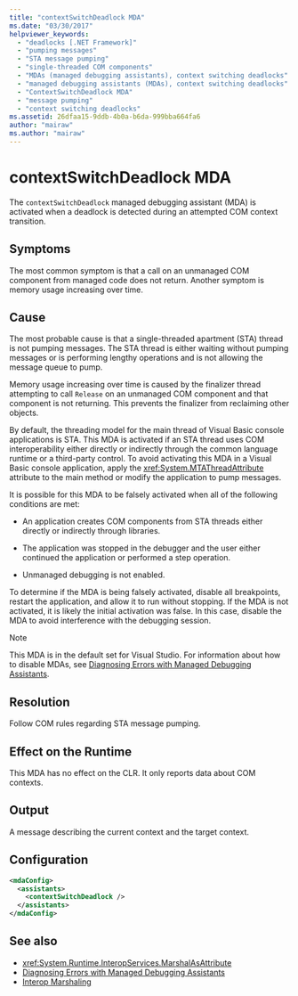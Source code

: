 ```yaml
---
title: "contextSwitchDeadlock MDA"
ms.date: "03/30/2017"
helpviewer_keywords:
  - "deadlocks [.NET Framework]"
  - "pumping messages"
  - "STA message pumping"
  - "single-threaded COM components"
  - "MDAs (managed debugging assistants), context switching deadlocks"
  - "managed debugging assistants (MDAs), context switching deadlocks"
  - "ContextSwitchDeadlock MDA"
  - "message pumping"
  - "context switching deadlocks"
ms.assetid: 26dfaa15-9ddb-4b0a-b6da-999bba664fa6
author: "mairaw"
ms.author: "mairaw"
---
```

# contextSwitchDeadlock MDA

The `contextSwitchDeadlock` managed debugging assistant (MDA) is activated when a deadlock is detected during an attempted COM context transition.

## Symptoms

The most common symptom is that a call on an unmanaged COM component from managed code does not return.  Another symptom is memory usage increasing over time.

## Cause

The most probable cause is that a single-threaded apartment (STA) thread is not pumping messages. The STA thread is either waiting without pumping messages or is performing lengthy operations and is not allowing the message queue to pump.

Memory usage increasing over time is caused by the finalizer thread attempting to call `Release` on an unmanaged COM component and that component is not returning.  This prevents the finalizer from reclaiming other objects.

By default, the threading model for the main thread of Visual Basic console applications is STA. This MDA is activated if an STA thread uses COM interoperability either directly or indirectly through the common language runtime or a third-party control.  To avoid activating this MDA in a Visual Basic console application, apply the <xref:System.MTAThreadAttribute> attribute to the main method or modify the application to pump messages.

It is possible for this MDA to be falsely activated when all of the following conditions are met:

-   An application creates COM components from STA threads either directly or indirectly through libraries.

-   The application was stopped in the debugger and the user either continued the application or performed a step operation.

-   Unmanaged debugging is not enabled.

To determine if the MDA is being falsely activated, disable all breakpoints, restart the application, and allow it to run without stopping. If the MDA is not activated, it is likely the initial activation was false. In this case, disable the MDA to avoid interference with the debugging session.

> [!NOTE]
> This MDA is in the default set for Visual Studio. For information about how to disable MDAs, see [Diagnosing Errors with Managed Debugging Assistants](../../../docs/framework/debug-trace-profile/diagnosing-errors-with-managed-debugging-assistants.md#enable-and-disable-mdas).

## Resolution

Follow COM rules regarding STA message pumping.

## Effect on the Runtime

This MDA has no effect on the CLR. It only reports data about COM contexts.

## Output

A message describing the current context and the target context.

## Configuration

```xml
<mdaConfig>
  <assistants>
    <contextSwitchDeadlock />
  </assistants>
</mdaConfig>
```

## See also

- <xref:System.Runtime.InteropServices.MarshalAsAttribute>
- [Diagnosing Errors with Managed Debugging Assistants](../../../docs/framework/debug-trace-profile/diagnosing-errors-with-managed-debugging-assistants.md)
- [Interop Marshaling](../../../docs/framework/interop/interop-marshaling.md)
